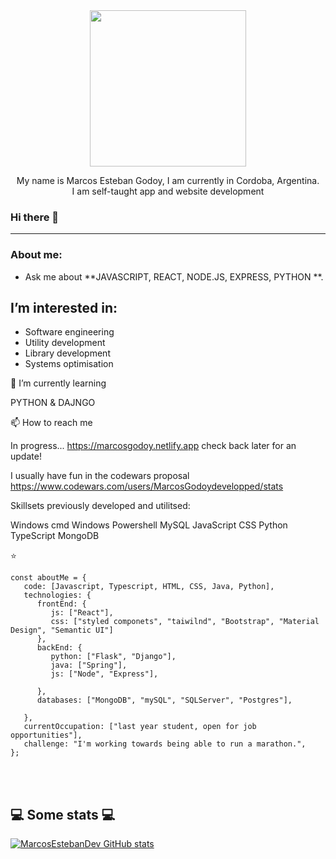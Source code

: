   
  <div id="header" align="center">
          <img src="https://media.giphy.com/media/iIqmM5tTjmpOB9mpbn/giphy.gif" width="250" </>
          <p align ="center">
            My name is Marcos Esteban Godoy, I am currently in Cordoba, Argentina.</br>
                I am self-taught app and website development
           
  </p>
</div>

### Hi there 👋

***

###  About me:
-  Ask me about **JAVASCRIPT, REACT, NODE.JS, EXPRESS, PYTHON **.

## I’m interested in:
-   Software engineering
-   Utility development
-   Library development
-   Systems optimisation

🌱 I’m currently learning

PYTHON & DAJNGO 

📫 How to reach me

In progress... https://marcosgodoy.netlify.app check back later for an update!

I usually have fun in the codewars proposal https://www.codewars.com/users/MarcosGodoydevelopped/stats

Skillsets previously developed and utilitsed:

Windows cmd
Windows Powershell
MySQL
JavaScript
CSS
Python
TypeScript
MongoDB

⭐️
```
const aboutMe = {
   code: [Javascript, Typescript, HTML, CSS, Java, Python],
   technologies: {
      frontEnd: {
         js: ["React"],
         css: ["styled componets", "taiwilnd", "Bootstrap", "Material Design", "Semantic UI"]
      },
      backEnd: {
         python: ["Flask", "Django"],
         java: ["Spring"],
         js: ["Node", "Express"],
        
      },
      databases: ["MongoDB", "mySQL", "SQLServer", "Postgres"],
 
   },
   currentOccupation: ["last year student, open for job opportunities"],
   challenge: "I'm working towards being able to run a marathon.",
};
```
</br></br>
<h2>💻 Some stats 💻</h2>

[![MarcosEstebanDev GitHub stats](https://github-readme-stats.vercel.app/api?username=MarcosEstebanDev)](https://github.com/MarcosEstebanDev/github-readme-stats)

